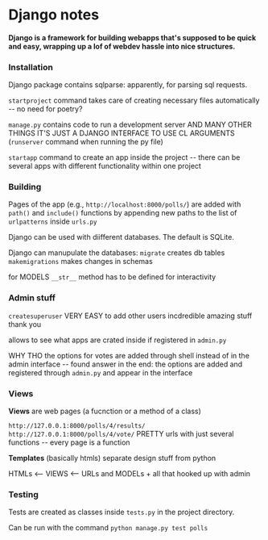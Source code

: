 # Django notes

#### Django is a framework for building webapps that's supposed to be quick and easy, wrapping up a lof of webdev hassle into nice structures. 

### Installation
Django package contains sqlparse: apparently, for parsing sql requests.

`startproject` command takes care of creating necessary files automatically -- no need for poetry?

`manage.py` contains code to run a development server AND MANY OTHER THINGS IT'S JUST A DJANGO INTERFACE TO USE CL ARGUMENTS (`runserver` command when running the py file)

`startapp` command to create an app inside the project -- there can be several apps with different functionality within one project

### Building

Pages of the app (e.g., `http://localhost:8000/polls/`) are added with `path()` and `include()` functions by appending new paths to the list of `urlpatterns` inside `urls.py`

Django can be used with diifferent databases. The default is SQLite. 

Django can manupulate the databases:
`migrate` creates db tables
`makemigrations` makes changes in schemas

for MODELS `__str__` method has to be defined for interactivity

### Admin stuff

`createsuperuser` VERY EASY to add other users incdredible amazing stuff thank you

allows to see what apps are crated inside if registered in `admin.py`

WHY THO the options for votes are added through shell instead of in the admin interface -- found answer in the end: the options are added and registered through `admin.py` and appear in the interface

### Views

**Views** are web pages (a fucnction or a method of a class)

`http://127.0.0.1:8000/polls/4/results/`
`http://127.0.0.1:8000/polls/4/vote/`
PRETTY urls with just several functions -- every page is a function

**Templates** (basically htmls) separate design stuff from python

HTMLs <-- VIEWS <-- URLs and MODELs + all that hooked up with admin

### Testing

Tests are created as classes inside `tests.py` in the project directory.

Can be run with the command `python manage.py test polls`


